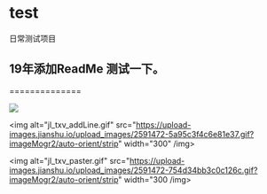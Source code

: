 # test
日常测试项目

19年添加ReadMe 测试一下。
-----------
==============

<a><img src="http://dump.thecybershadow.net/6c736bfd11ded8cdc5e2bda009a6694a/colortext.svg"/></a>

<a><img alt="jl_txv_addLine.gif" src="https://upload-images.jianshu.io/upload_images/2591472-5a95c3f4c6e81e37.gif?imageMogr2/auto-orient/strip" width="300" /img></a>

<img alt="jl_txv_paster.gif" src="https://upload-images.jianshu.io/upload_images/2591472-754d34bb3c0c126c.gif?imageMogr2/auto-orient/strip" width="300 /img>
<br />
